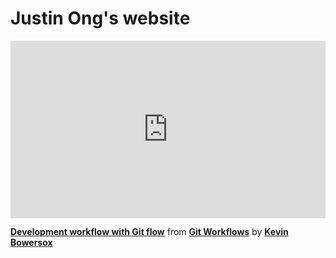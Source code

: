 <h1>Justin Ong's website</h1>

<div style="position:relative;height:0;padding-bottom:56.25%"><iframe width="640" height="360" src="https://www.linkedin.com/learning/embed/git-workflows/development-workflow-with-git-flow?autoplay=false&claim=AQFERvpZVUIn_gAAAY_PE7aG4xdR-ACMRL8LxuzWhq2c4hhwWKPtCfqv9m4XCVwQSMl1sMW4Oi7AZ89HN-JTn-ZgBF90nMnx4I6f4XSak9QnFl4KmS3dTpcD8FUdFkgTOjOdEld_d46P99SEy622N4ylWLYjCW08jAMpwpEDzUwiks7BCWKv4ayhI8tDWl7aKj5OcEY5h1-MbeTvGCXZvTuu7rznv2t7q-r2Ohj2KlI-mJVMqEK79DWaEthlf-kwAcL9-3c9gP7DGqrfkVvmcAsinhr94c2aSDhuhMSf11cngD13w9WFJ3_MvvzoQ_lq63yFsPI7_b_FHZQX50xRsjw7BdzqUfNAJ02neNvBMnII172hjKpLz7zCHjrHvaoE92vT_ZZX1QQ70F81iR3sgyXcw7gyY0UClAaEEKD7kNeckCvtBeuLWl7ezIbkZdAXR_ByHKEjGUBvAL6--KOKbGPzBAw8u8KyH3_2iJcUdezy2_2EZZmR9En_-KizLeBhK4ec9gsVMLRut8g8kOUyEBZCXlZyK7qrDfbrHahvz1D0fqvjLsZ4DRFXGi0VYld7gaMV1czZblg1rdKJAw_GBWaUIJSC6tfHOFnYmKRyvE2v3q3L10iWKLiO0ztotQH_csU8mMuedx1n1lJP4ly9JZSUV0OVPjHuyy-BQ4DT_2RI5OumCqCuLU_VwHkM0uihGFrcR97Nq_FBagbQc0jX5jgoehv-sbyvhh-QE_W7XIxSB8uKHdVHsWZ1gwaX7RlBhvl_BKAuaiDCLcsYXBhKrYOQTxFFTM6dvC-ycH03J7XLHXvNcuZDf0tEtFTN28orFLgch_q_OC4uGgP7t0T3-yI0ZzRpzKOEFcl-6jGRZBgm_TuTqTxXuYwf9QEGsUGKFM0-Rw1_a7pfwn5jYsWHxaXEM_Tc7mpRYdbXj7bchYfew9PNk7QpxvAx5X3sJxOPTcHXy_g9kVQ9ANTicgOaYmnc37m9yiw7iDocSgV62Oq4opnDDtH_R1nzBJB8iEr81hFlGdcYQd5PcnKN0NjL4D-VD9T5bGr0EohwddYVZpTGZLALymQmcfkE_7oLKTLephHi5poT1O2sgCafFRn_I3L9cOU3oK2Tp-DRoSXzPIUwkqg5SZGAWr1Tmqi1-6KB199w8ZMrU34024GOoMBwnuXioapyioJcTowY6P5MhFRR9RRNRjKJZk0LDcoWOxZZHMN8OusU719UGBEJcIpmfJTZ48w" mozallowfullscreen="true" webkitallowfullscreen="true" allowfullscreen="true" frameborder="0" style="position:absolute;width:100%;height:100%;left:0"></iframe></div><p><strong><a href="https://www.linkedin.com/learning/git-workflows/development-workflow-with-git-flow?trk=embed_lil">Development workflow with Git flow</a></strong> from <strong><a href="https://www.linkedin.com/learning/git-workflows?trk=embed_lil">Git Workflows</a></strong> by <strong><a href="https://www.linkedin.com/learning/instructors/kevin-bowersox?trk=embed_lil">Kevin Bowersox</a></strong></p>